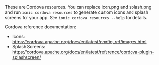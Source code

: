 These are Cordova resources. You can replace icon.png and splash.png and run
`ionic cordova resources` to generate custom icons and splash screens for your
app. See `ionic cordova resources --help` for details.

Cordova reference documentation:

-   Icons: https://cordova.apache.org/docs/en/latest/config_ref/images.html
-   Splash Screens: https://cordova.apache.org/docs/en/latest/reference/cordova-plugin-splashscreen/
